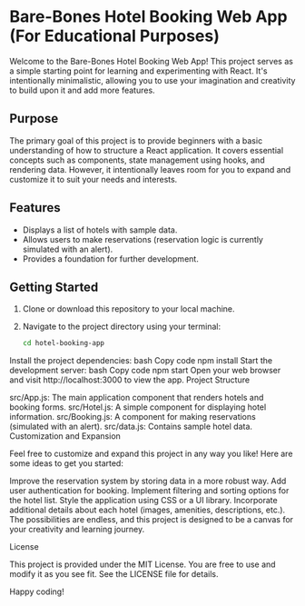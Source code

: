 # Bare-Bones Hotel Booking Web App (For Educational Purposes)

Welcome to the Bare-Bones Hotel Booking Web App! This project serves as a simple starting point for learning and experimenting with React. It's intentionally minimalistic, allowing you to use your imagination and creativity to build upon it and add more features.

## Purpose

The primary goal of this project is to provide beginners with a basic understanding of how to structure a React application. It covers essential concepts such as components, state management using hooks, and rendering data. However, it intentionally leaves room for you to expand and customize it to suit your needs and interests.

## Features

- Displays a list of hotels with sample data.
- Allows users to make reservations (reservation logic is currently simulated with an alert).
- Provides a foundation for further development.

## Getting Started

1. Clone or download this repository to your local machine.

2. Navigate to the project directory using your terminal:

   ```bash
   cd hotel-booking-app
Install the project dependencies:
bash
Copy code
npm install
Start the development server:
bash
Copy code
npm start
Open your web browser and visit http://localhost:3000 to view the app.
Project Structure

src/App.js: The main application component that renders hotels and booking forms.
src/Hotel.js: A simple component for displaying hotel information.
src/Booking.js: A component for making reservations (simulated with an alert).
src/data.js: Contains sample hotel data.
Customization and Expansion

Feel free to customize and expand this project in any way you like! Here are some ideas to get you started:

Improve the reservation system by storing data in a more robust way.
Add user authentication for booking.
Implement filtering and sorting options for the hotel list.
Style the application using CSS or a UI library.
Incorporate additional details about each hotel (images, amenities, descriptions, etc.).
The possibilities are endless, and this project is designed to be a canvas for your creativity and learning journey.

License

This project is provided under the MIT License. You are free to use and modify it as you see fit. See the LICENSE file for details.

Happy coding!